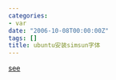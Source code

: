```yaml
---
categories:
- var
date: "2006-10-08T00:00:00Z"
tags: []
title: ubuntu安装simsun字体
---
```


[see](http://wiki.ubuntu.org.cn/%E4%BD%BF%E7%94%A8XP%E5%AD%97%E4%BD%93%E7%BE%8E%E5%8C%96%E6%B1%89%E5%AD%97)